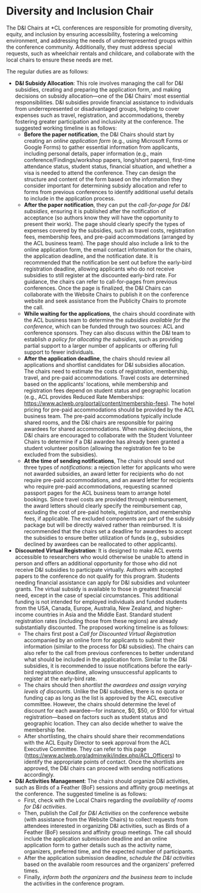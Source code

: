 # Diversity and Inclusion Chair

The D&I Chairs at *CL conferences are responsible for promoting diversity, equity, and inclusion by ensuring accessibility, fostering a welcoming environment, and addressing the needs of underrepresented groups within the conference community. Additionally, they must address special requests, such as wheelchair rentals and childcare, and collaborate with the local chairs to ensure these needs are met. 

The regular duties are as follows:

- **D&I Subsidy Allocation**: This role involves managing the call for D&I subsidies, creating and preparing the application form, and making decisions on subsidy allocation—one of the D&I Chairs' most essential responsibilities. D&I subsidies provide financial assistance to individuals from underrepresented or disadvantaged groups, helping to cover expenses such as travel, registration, and accommodations, thereby fostering greater participation and inclusivity at the conference. The suggested working timeline is as follows:
  - **Before the paper notification**, the D&I Chairs should start by creating an _online application form_ (e.g., using Microsoft Forms or Google Forms) to gather essential information from applicants, including personal details, paper information (e.g., main conference/Findings/workshop papers, long/short papers), first-time attendance status, student status, financial situation, and whether a visa is needed to attend the conference. They can design the structure and content of the form based on the information they consider important for determining subsidy allocation and refer to forms from previous conferences to identify additional useful details to include in the application process.
  - **After the paper notification**, they can put the _call-for-page for D&I subsidies_, ensuring it is published after the notification of acceptance (so authors know they will have the opportunity to present their work). The page should clearly specify the types of expenses covered by the subsidies, such as travel costs, registration fees, membership fees, and pre-paid accommodations (arranged by the ACL business team). The page should also include a link to the online application form, the email contact information for the chairs, the application deadline, and the notification date. It is recommended that the notification be sent out before the early-bird registration deadline, allowing applicants who do not receive subsidies to still register at the discounted early-bird rate. For guidance, the chairs can refer to call-for-pages from previous conferences. Once the page is finalized, the D&I Chairs can collaborate with the Website Chairs to publish it on the conference website and seek assistance from the Publicity Chairs to promote the call.
  - **While waiting for the applications**, the chairs should coordinate with the ACL business team to determine the _subsidies available for the conference_, which can be funded through two sources: ACL and conference sponsors. They can also discuss within the D&I team to establish _a policy for allocating the subsidies_, such as providing partial support to a larger number of applicants or offering full support to fewer individuals. 
  - **After the application deadline**, the chairs should review all applications and shortlist candidates for D&I subsidies allocation. The chairs need to estimate the costs of registration, membership, travel, and pre-paid accommodations. Travel costs are determined based on the applicants' locations, while membership and registration fees depend on student status and geographic location (e.g., ACL provides Reduced Rate Memberships: https://www.aclweb.org/portal/content/membership-fees). The hotel pricing for pre-paid accommodations should be provided by the ACL business team. The pre-paid accommodations typically include shared rooms, and the D&I chairs are responsible for pairing awardees for shared accommodations. When making decisions, the D&I chairs are encouraged to collaborate with the Student Volunteer Chairs to determine if a D&I awardee has already been granted a student volunteer position (allowing the registration fee to be excluded from the subsidies).
  - **At the time of sending notifications**, The chairs should send out three types of _notifications_: a rejection letter for applicants who were not awarded subsidies, an award letter for recipients who do not require pre-paid accommodations, and an award letter for recipients who require pre-paid accommodations, requesting scanned passport pages for the ACL business team to arrange hotel bookings. Since travel costs are provided through reimbursement, the award letters should clearly specify the reimbursement cap, excluding the cost of pre-paid hotels, registration, and membership fees, if applicable. The excluded components are part of the subsidy package but will be directly waived rather than reimbursed. It is recommended that the chairs set a deadline for awardees to accept the subsidies to ensure better utilization of funds (e.g., subsidies declined by awardees can be reallocated to other applicants).
- **Discounted Virtual Registration**: It is designed to make ACL events accessible to researchers who would otherwise be unable to attend in person and offers an additional opportunity for those who did not receive D&I subsidies to participate virtually. Authors with accepted papers to the conference do not qualify for this program. Students needing financial assistance can apply for D&I subsidies and volunteer grants. The virtual subsidy is available to those in greatest financial need, except in the case of special circumstances. This additional funding is not intended for employed individuals and funded students from the USA, Canada, Europe, Australia, New Zealand, and higher-income countries in Asia and the Middle East. Standard student registration rates (including those from these regions) are already substantially discounted. The proposed working timeline is as follows:
  - The chairs first post a _Call for Discounted Virtual Registration_ accompanied by an online form for applicants to submit their information (similar to the process for D&I subsidies). The chairs can also refer to the call from previous conferences to better understand what should be included in the application form. Similar to the D&I subsidies, it is recommended to issue notifications before the early-bird registration deadline, allowing unsuccessful applicants to register at the early-bird rate.
  - The chairs should then _shortlist the awardees and assign varying levels of discounts_. Unlike the D&I subsidies, there is no quota or funding cap as long as the list is approved by the  ACL executive committee. However, the chairs should determine the level of discount for each awardee—for instance, $0, $50, or $100 for virtual registration—based on factors such as student status and geographic location. They can also decide whether to waive the membership fee.
  - After shortlisting, the chairs should share their recommendations with the ACL Equity Director to seek approval from the ACL Executive Committee. They can refer to this page (https://www.aclweb.org/adminwiki/index.php/ACL_Officers) to identify the appropriate points of contact. Once the shortlists are approved, the D&I chairs can proceed with sending notifications accordingly.
- **D&I Activities Management**: The chairs should organize D&I activities, such as Birds of a Feather (BoF) sessions and affinity group meetings at the conference. The suggested timeline is as follows:
  - First, check with the Local Chairs regarding the _availability of rooms for D&I activities_.
  - Then, publish the _Call for D&I Activities_ on the conference website (with assistance from the Website Chairs) to collect requests from attendees interested in organizing D&I activities, such as Birds of a Feather (BoF) sessions and affinity group meetings. The call should include the application submission deadline and an online application form to gather details such as the activity name, organizers, preferred time, and the expected number of participants.
  - After the application submission deadline, _schedule the D&I activities_ based on the available room resources and the organizers' preferred times.
  - Finally, _inform both the organizers and the business team_ to include the activities in the conference program.
